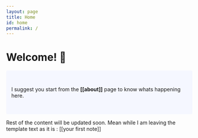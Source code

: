```yaml
---
layout: page
title: Home
id: home
permalink: /
---
```


# Welcome! 🌱

<p style="padding: 3em 1em; background: #f5f7ff; border-radius: 4px;">
  I suggest you start from the <span style="font-weight: bold">[[about]]</span> page to know whats happening here.
</p>

Rest of the content will be updated soon. Mean while I am leaving the template text as it is : [[your first note]]



<style>
  .wrapper {
    max-width: 46em;
  }
</style>
